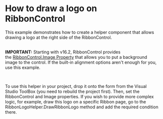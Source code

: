 # How to draw a logo on RibbonControl


<p>This example demonstrates how to create a helper component that allows drawing a logo at the right side of the RibbonControl.<br><br></p>
<p><strong>IMPORTANT:</strong> Starting with v16.2, RibbonControl provides the <a href="https://documentation.devexpress.com/WindowsForms/DevExpress.XtraBars.Ribbon.RibbonControl.Image.property">RibbonControl.Image Property</a> that allows you to put a background image to the control. If the built-in alignment options aren't enough for you, use this example.</p>
<br>
<p>To use this helper in your project, drop it onto the form from the Visual Studio ToolBox (you need to rebuild the project first). Then, set the RibbonControl and Image properties. If you wish to provide more complex logic, for example, draw this logo on a specific Ribbon page, go to the RibbonLogoHelper.DrawRibbonLogo method and add the required condition there.</p>

<br/>



